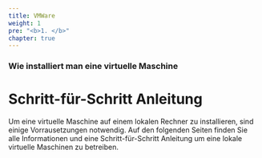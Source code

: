 ```yaml
---
title: VMWare
weight: 1
pre: "<b>1. </b>"
chapter: true
---
```


### Wie installiert man eine virtuelle Maschine

# Schritt-für-Schritt Anleitung

Um eine virtuelle Maschine auf einem lokalen Rechner zu installieren, sind einige Vorrausetzungen notwendig.
Auf den folgenden Seiten finden Sie alle Informationen und eine Schritt-für-Schritt Anleitung um eine lokale virtuelle Maschinen zu betreiben.
